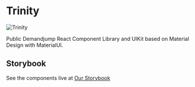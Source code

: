 # Trinity
![Trinity](https://c.tenor.com/QPQLFeLVSnYAAAAC/trinity-neotrin.gif)

Public Demandjump React Component Library and UIKit based on Material Design with MaterialUI.
## Storybook
See the components live at [Our Storybook](https://demandjump.github.io/trinity/)

